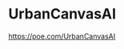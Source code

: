 # UrbanCanvasAI 
https://poe.com/UrbanCanvasAI 
<!DOCTYPE html>
<html lang="en">
<head>
    <meta charset="UTF-8">
    <meta name="viewport" content="width=device-width, initial-scale=1.0">
    <title>Urban Canvas AI</title>
    <script src="https://cdn.tailwindcss.com"></script>
    <script src="https://cdnjs.cloudflare.com/ajax/libs/marked/4.3.0/marked.min.js"></script>
    <link href="https://cdnjs.cloudflare.com/ajax/libs/font-awesome/6.4.0/css/all.min.css" rel="stylesheet">
    <style>
        @import url('https://fonts.googleapis.com/css2?family=Playfair+Display:wght@400;600;700&family=Inter:wght@300;400;500;600&display=swap');
        
        .map-container {
            background: linear-gradient(135deg, #667eea 0%, #764ba2 100%);
            position: relative;
            overflow: hidden;
        }
        
        .map-grid {
            background-image: 
                radial-gradient(circle at 20% 20%, rgba(255,255,255,0.1) 1px, transparent 1px),
                radial-gradient(circle at 80% 80%, rgba(255,255,255,0.1) 1px, transparent 1px);
            background-size: 50px 50px;
            animation: float 20s ease-in-out infinite;
        }
        
        @keyframes float {
            0%, 100% { transform: translateY(0px) rotate(0deg); }
            50% { transform: translateY(-10px) rotate(1deg); }
        }
        
        .memory-pin {
            position: absolute;
            animation: pulse 2s infinite;
            cursor: pointer;
            transition: all 0.3s ease;
        }
        
        .memory-pin:hover {
            transform: scale(1.2);
            z-index: 10;
        }
        
        @keyframes pulse {
            0% { box-shadow: 0 0 0 0 rgba(139, 69, 19, 0.7); }
            70% { box-shadow: 0 0 0 10px rgba(139, 69, 19, 0); }
            100% { box-shadow: 0 0 0 0 rgba(139, 69, 19, 0); }
        }
        
        .heatmap-overlay {
            background: radial-gradient(circle at var(--x, 50%) var(--y, 50%), 
                rgba(255, 100, 100, 0.3) 0%, 
                rgba(255, 150, 50, 0.2) 40%, 
                transparent 70%);
            pointer-events: none;
        }
        
        .story-card {
            backdrop-filter: blur(10px);
            background: rgba(255, 255, 255, 0.95);
            border: 1px solid rgba(255, 255, 255, 0.2);
        }
        
        .dark .story-card {
            background: rgba(30, 30, 30, 0.95);
            border: 1px solid rgba(255, 255, 255, 0.1);
        }
        
        .timeline-track {
            background: linear-gradient(90deg, 
                #8B4513 0%, 
                #CD853F 25%, 
                #DAA520 50%, 
                #FF6B35 75%, 
                #5D5CDE 100%);
        }
        
        .ai-generating {
            animation: shimmer 1.5s infinite;
        }
        
        @keyframes shimmer {
            0% { opacity: 0.5; }
            50% { opacity: 1; }
            100% { opacity: 0.5; }
        }
        
        .floating-ui {
            backdrop-filter: blur(20px);
            background: rgba(255, 255, 255, 0.9);
            border: 1px solid rgba(255, 255, 255, 0.3);
        }
        
        .dark .floating-ui {
            background: rgba(30, 30, 30, 0.9);
            border: 1px solid rgba(255, 255, 255, 0.1);
        }
        
        .memory-photo {
            filter: sepia(20%) saturate(80%) brightness(1.1);
            transition: filter 0.3s ease;
        }
        
        .memory-photo:hover {
            filter: none;
        }
    </style>
    <script>
        tailwind.config = {
            theme: {
                extend: {
                    fontFamily: {
                        'serif': ['Playfair Display', 'serif'],
                        'sans': ['Inter', 'sans-serif']
                    },
                    colors: {
                        primary: '#5D5CDE'
                    }
                }
            }
        }
    </script>
</head>
<body class="bg-gray-50 dark:bg-gray-900 font-sans">
    <!-- Main Container -->
    <div class="h-screen flex flex-col overflow-hidden">
        <!-- Header -->
        <header class="floating-ui border-b border-gray-200 dark:border-gray-700 z-20 relative">
            <div class="px-4 py-3 flex items-center justify-between">
                <div class="flex items-center space-x-3">
                    <div class="w-8 h-8 bg-gradient-to-br from-primary to-purple-600 rounded-lg flex items-center justify-center">
                        <i class="fas fa-map-marked-alt text-white text-sm"></i>
                    </div>
                    <h1 class="font-serif font-bold text-xl text-gray-800 dark:text-white">Urban Canvas AI</h1>
                </div>
                <div class="flex items-center space-x-3">
                    <button id="viewModeBtn" class="px-3 py-1 text-sm bg-primary text-white rounded-full hover:bg-primary/80 transition-colors">
                        3D View
                    </button>
                    <button id="addMemoryBtn" class="px-3 py-1 text-sm bg-gray-800 dark:bg-gray-600 text-white rounded-full hover:bg-gray-700 dark:hover:bg-gray-500 transition-colors">
                        <i class="fas fa-plus mr-1"></i> Add Memory
                    </button>
                </div>
            </div>
        </header>

        <!-- Main Content -->
        <div class="flex-1 flex overflow-hidden">
            <!-- Map Area -->
            <div class="flex-1 relative map-container map-grid">
                <!-- Heatmap Overlay -->
                <div id="heatmapOverlay" class="absolute inset-0 heatmap-overlay opacity-60" style="--x: 30%; --y: 40%;"></div>
                <div class="absolute inset-0 heatmap-overlay opacity-40" style="--x: 70%; --y: 60%;"></div>
                <div class="absolute inset-0 heatmap-overlay opacity-30" style="--x: 50%; --y: 20%;"></div>

                <!-- Memory Pins -->
                <div class="memory-pin w-4 h-4 bg-amber-600 rounded-full border-2 border-white shadow-lg" style="top: 30%; left: 25%;" data-memory="saigon-pho"></div>
                <div class="memory-pin w-4 h-4 bg-red-500 rounded-full border-2 border-white shadow-lg" style="top: 60%; left: 70%;" data-memory="paris-cafe"></div>
                <div class="memory-pin w-4 h-4 bg-green-600 rounded-full border-2 border-white shadow-lg" style="top: 20%; left: 60%;" data-memory="tokyo-sakura"></div>
                <div class="memory-pin w-4 h-4 bg-blue-500 rounded-full border-2 border-white shadow-lg" style="top: 75%; left: 40%;" data-memory="nyc-rooftop"></div>
                <div class="memory-pin w-4 h-4 bg-purple-500 rounded-full border-2 border-white shadow-lg" style="top: 45%; left: 85%;" data-memory="london-rain"></div>

                <!-- 3D Buildings Simulation -->
                <div class="absolute top-1/4 left-1/3 w-8 h-12 bg-gray-300 dark:bg-gray-600 transform rotate-12 opacity-40 rounded-sm shadow-lg"></div>
                <div class="absolute top-1/3 left-1/2 w-6 h-16 bg-gray-400 dark:bg-gray-500 transform -rotate-6 opacity-30 rounded-sm shadow-lg"></div>
                <div class="absolute bottom-1/3 right-1/4 w-10 h-14 bg-gray-300 dark:bg-gray-600 transform rotate-3 opacity-35 rounded-sm shadow-lg"></div>

                <!-- Floating Controls -->
                <div class="absolute top-4 right-4 space-y-2">
                    <button class="floating-ui p-2 rounded-lg shadow-lg hover:bg-white/90 dark:hover:bg-gray-800/90 transition-colors">
                        <i class="fas fa-search-plus text-gray-600 dark:text-gray-400"></i>
                    </button>
                    <button class="floating-ui p-2 rounded-lg shadow-lg hover:bg-white/90 dark:hover:bg-gray-800/90 transition-colors">
                        <i class="fas fa-cube text-gray-600 dark:text-gray-400"></i>
                    </button>
                    <button id="heatmapBtn" class="floating-ui p-2 rounded-lg shadow-lg hover:bg-white/90 dark:hover:bg-gray-800/90 transition-colors">
                        <i class="fas fa-fire text-gray-600 dark:text-gray-400"></i>
                    </button>
                </div>

                <!-- Timeline Control -->
                <div class="absolute bottom-4 left-4 right-4">
                    <div class="floating-ui p-4 rounded-lg shadow-lg">
                        <div class="flex items-center space-x-4">
                            <span class="text-sm font-medium text-gray-600 dark:text-gray-400">2005</span>
                            <div class="flex-1 relative">
                                <div class="timeline-track h-2 rounded-full"></div>
                                <input type="range" id="timelineSlider" min="2005" max="2025" value="2015" 
                                       class="absolute inset-0 w-full h-2 bg-transparent appearance-none cursor-pointer">
                            </div>
                            <span class="text-sm font-medium text-gray-600 dark:text-gray-400">2025</span>
                            <span id="currentYear" class="text-sm font-bold text-primary px-2 py-1 bg-primary/10 rounded">2015</span>
                        </div>
                    </div>
                </div>
            </div>

            <!-- Sidebar -->
            <div id="sidebar" class="w-80 floating-ui border-l border-gray-200 dark:border-gray-700 flex flex-col transform translate-x-full transition-transform duration-300">
                <div class="p-4 border-b border-gray-200 dark:border-gray-700">
                    <div class="flex items-center justify-between">
                        <h2 id="sidebarTitle" class="font-serif font-semibold text-lg text-gray-800 dark:text-white">Memories</h2>
                        <button id="closeSidebar" class="p-1 hover:bg-gray-100 dark:hover:bg-gray-700 rounded">
                            <i class="fas fa-times text-gray-500"></i>
                        </button>
                    </div>
                </div>
                <div id="sidebarContent" class="flex-1 overflow-y-auto p-4">
                    <!-- Dynamic content -->
                </div>
            </div>
        </div>
    </div>

    <!-- Add Memory Modal -->
    <div id="addMemoryModal" class="fixed inset-0 bg-black bg-opacity-50 flex items-center justify-center z-50 hidden">
        <div class="bg-white dark:bg-gray-800 rounded-lg shadow-xl max-w-md w-full mx-4 max-h-[90vh] overflow-y-auto">
            <div class="p-6">
                <div class="flex items-center justify-between mb-4">
                    <h3 class="font-serif font-semibold text-xl text-gray-800 dark:text-white">Create Memory</h3>
                    <button id="closeModal" class="p-1 hover:bg-gray-100 dark:hover:bg-gray-700 rounded">
                        <i class="fas fa-times text-gray-500"></i>
                    </button>
                </div>
                
                <form id="memoryForm" class="space-y-4">
                    <div>
                        <label class="block text-sm font-medium text-gray-700 dark:text-gray-300 mb-2">Location</label>
                        <input type="text" id="memoryLocation" placeholder="e.g., Central Park, New York" 
                               class="w-full px-3 py-2 text-base border border-gray-300 dark:border-gray-600 rounded-lg focus:ring-2 focus:ring-primary focus:border-transparent bg-white dark:bg-gray-700 text-gray-900 dark:text-white">
                    </div>
                    
                    <div>
                        <label class="block text-sm font-medium text-gray-700 dark:text-gray-300 mb-2">Year</label>
                        <input type="number" id="memoryYear" min="2005" max="2025" value="2015" 
                               class="w-full px-3 py-2 text-base border border-gray-300 dark:border-gray-600 rounded-lg focus:ring-2 focus:ring-primary focus:border-transparent bg-white dark:bg-gray-700 text-gray-900 dark:text-white">
                    </div>
                    
                    <div>
                        <label class="block text-sm font-medium text-gray-700 dark:text-gray-300 mb-2">Keywords</label>
                        <input type="text" id="memoryKeywords" placeholder="e.g., rainy evening, first date, street food" 
                               class="w-full px-3 py-2 text-base border border-gray-300 dark:border-gray-600 rounded-lg focus:ring-2 focus:ring-primary focus:border-transparent bg-white dark:bg-gray-700 text-gray-900 dark:text-white">
                    </div>
                    
                    <div>
                        <label class="block text-sm font-medium text-gray-700 dark:text-gray-300 mb-2">Photo Description</label>
                        <textarea id="memoryDescription" rows="3" placeholder="Describe what's in the photo or the scene you remember..." 
                                  class="w-full px-3 py-2 text-base border border-gray-300 dark:border-gray-600 rounded-lg focus:ring-2 focus:ring-primary focus:border-transparent bg-white dark:bg-gray-700 text-gray-900 dark:text-white resize-none"></textarea>
                    </div>
                    
                    <div class="flex space-x-3 pt-4">
                        <button type="button" id="cancelMemory" class="flex-1 px-4 py-2 text-gray-600 dark:text-gray-400 hover:bg-gray-100 dark:hover:bg-gray-700 rounded-lg transition-colors">
                            Cancel
                        </button>
                        <button type="submit" id="createMemory" class="flex-1 px-4 py-2 bg-primary text-white hover:bg-primary/80 rounded-lg transition-colors">
                            <i class="fas fa-magic mr-2"></i>Create with AI
                        </button>
                    </div>
                </form>
            </div>
        </div>
    </div>

    <script>
        // Dark mode detection
        if (window.matchMedia && window.matchMedia('(prefers-color-scheme: dark)').matches) {
            document.documentElement.classList.add('dark');
        }
        window.matchMedia('(prefers-color-scheme: dark)').addEventListener('change', event => {
            if (event.matches) {
                document.documentElement.classList.add('dark');
            } else {
                document.documentElement.classList.remove('dark');
            }
        });

        // Memory data
        const memories = {
            'saigon-pho': {
                title: 'The Perfect Bowl',
                location: 'Nguyễn Trãi Street, Saigon',
                year: 2010,
                story: 'On a rain-slicked evening in 2010, the neon lights of Nguyễn Trãi street blurred into watercolor. Here, at a small, steamy stall, was a bowl of phở so perfect it became a memory, a warm anchor in the heart of a bustling Saigon.',
                theme: 'Street Food Discoveries',
                photo: 'https://images.unsplash.com/photo-1555992336-03a23c7b20ee?w=400&h=300&fit=crop'
            },
            'paris-cafe': {
                title: 'Café de l\'Amour',
                location: 'Montmartre, Paris',
                year: 2018,
                story: 'The morning light filtered through the café windows, casting golden shadows on cobblestones worn smooth by centuries of lovers and dreamers. Here, over café au lait and croissants, two hearts found their rhythm.',
                theme: 'First Dates',
                photo: 'https://images.unsplash.com/photo-1559496417-e7f25cb247cd?w=400&h=300&fit=crop'
            },
            'tokyo-sakura': {
                title: 'Cherry Blossom Promise',
                location: 'Shinjuku Park, Tokyo',
                year: 2012,
                story: 'Under the pink canopy of sakura petals, time seemed suspended. The gentle breeze carried whispers of spring and promises of new beginnings, as thousands of delicate flowers danced in the morning light.',
                theme: 'Nature\'s Moments',
                photo: 'https://images.unsplash.com/photo-1522383225653-ed111181a951?w=400&h=300&fit=crop'
            },
            'nyc-rooftop': {
                title: 'City of Dreams',
                location: 'Brooklyn Heights, NYC',
                year: 2016,
                story: 'From the rooftop, Manhattan stretched endlessly into the twilight. The city hummed with a million stories, each light a window into someone\'s dream, someone\'s struggle, someone\'s triumph.',
                theme: 'Urban Horizons',
                photo: 'https://images.unsplash.com/photo-1496588152823-86ff7695e68f?w=400&h=300&fit=crop'
            },
            'london-rain': {
                title: 'Rainy Day Refuge',
                location: 'Covent Garden, London',
                year: 2014,
                story: 'The London rain fell in sheets, turning the garden into a symphony of droplets on glass. Inside the covered market, warmth and laughter echoed off Victorian ironwork, a perfect refuge from the storm.',
                theme: 'Weather Stories',
                photo: 'https://images.unsplash.com/photo-1520986606214-8b456906c813?w=400&h=300&fit=crop'
            }
        };

        // DOM elements
        const sidebar = document.getElementById('sidebar');
        const sidebarTitle = document.getElementById('sidebarTitle');
        const sidebarContent = document.getElementById('sidebarContent');
        const closeSidebar = document.getElementById('closeSidebar');
        const timelineSlider = document.getElementById('timelineSlider');
        const currentYear = document.getElementById('currentYear');
        const heatmapBtn = document.getElementById('heatmapBtn');
        const addMemoryBtn = document.getElementById('addMemoryBtn');
        const addMemoryModal = document.getElementById('addMemoryModal');
        const closeModal = document.getElementById('closeModal');
        const cancelMemory = document.getElementById('cancelMemory');
        const memoryForm = document.getElementById('memoryForm');

        // Memory pins
        const memoryPins = document.querySelectorAll('.memory-pin');

        // Timeline functionality
        timelineSlider.addEventListener('input', (e) => {
            const year = e.target.value;
            currentYear.textContent = year;
            filterMemoriesByYear(year);
        });

        function filterMemoriesByYear(year) {
            memoryPins.forEach(pin => {
                const memoryId = pin.dataset.memory;
                const memory = memories[memoryId];
                if (memory && memory.year <= year) {
                    pin.style.opacity = '1';
                    pin.style.pointerEvents = 'auto';
                } else {
                    pin.style.opacity = '0.3';
                    pin.style.pointerEvents = 'none';
                }
            });
        }

        // Heatmap toggle
        let heatmapVisible = true;
        heatmapBtn.addEventListener('click', () => {
            const overlays = document.querySelectorAll('.heatmap-overlay');
            heatmapVisible = !heatmapVisible;
            overlays.forEach(overlay => {
                overlay.style.opacity = heatmapVisible ? overlay.style.opacity : '0';
            });
            heatmapBtn.style.background = heatmapVisible ? 'rgba(255, 255, 255, 0.9)' : 'rgba(239, 68, 68, 0.1)';
        });

        // Memory pin clicks
        memoryPins.forEach(pin => {
            pin.addEventListener('click', () => {
                const memoryId = pin.dataset.memory;
                showMemoryDetails(memoryId);
            });
        });

        function showMemoryDetails(memoryId) {
            const memory = memories[memoryId];
            if (!memory) return;

            sidebarTitle.textContent = memory.title;
            sidebarContent.innerHTML = `
                <div class="space-y-4">
                    <div class="relative overflow-hidden rounded-lg">
                        <img src="${memory.photo}" alt="${memory.title}" 
                             class="w-full h-48 object-cover memory-photo">
                        <div class="absolute top-2 right-2 bg-black bg-opacity-50 text-white text-xs px-2 py-1 rounded">
                            ${memory.year}
                        </div>
                    </div>
                    
                    <div>
                        <div class="flex items-center space-x-2 mb-2">
                            <i class="fas fa-map-marker-alt text-gray-400"></i>
                            <span class="text-sm text-gray-600 dark:text-gray-400">${memory.location}</span>
                        </div>
                        <div class="flex items-center space-x-2 mb-3">
                            <i class="fas fa-tag text-gray-400"></i>
                            <span class="text-xs bg-primary bg-opacity-10 text-primary px-2 py-1 rounded-full">${memory.theme}</span>
                        </div>
                    </div>
                    
                    <div class="prose prose-sm dark:prose-invert">
                        <p class="text-gray-700 dark:text-gray-300 leading-relaxed font-serif italic">"${memory.story}"</p>
                    </div>
                    
                    <div class="flex space-x-2 pt-4">
                        <button class="flex-1 px-3 py-2 bg-primary text-white text-sm rounded-lg hover:bg-primary/80 transition-colors">
                            <i class="fas fa-history mr-1"></i> Then & Now
                        </button>
                        <button class="px-3 py-2 border border-gray-300 dark:border-gray-600 text-gray-700 dark:text-gray-300 text-sm rounded-lg hover:bg-gray-50 dark:hover:bg-gray-700 transition-colors">
                            <i class="fas fa-share-alt"></i>
                        </button>
                    </div>
                </div>
            `;

            sidebar.classList.remove('translate-x-full');
        }

        // Close sidebar
        closeSidebar.addEventListener('click', () => {
            sidebar.classList.add('translate-x-full');
        });

        // Add memory modal
        addMemoryBtn.addEventListener('click', () => {
            addMemoryModal.classList.remove('hidden');
        });

        closeModal.addEventListener('click', () => {
            addMemoryModal.classList.add('hidden');
        });

        cancelMemory.addEventListener('click', () => {
            addMemoryModal.classList.add('hidden');
        });

        // Handle memory creation with AI
        let isGenerating = false;

        memoryForm.addEventListener('submit', async (e) => {
            e.preventDefault();
            
            if (isGenerating) return;

            const location = document.getElementById('memoryLocation').value.trim();
            const year = document.getElementById('memoryYear').value;
            const keywords = document.getElementById('memoryKeywords').value.trim();
            const description = document.getElementById('memoryDescription').value.trim();

            if (!location || !keywords || !description) {
                showAlert('Please fill in all fields to create your memory.');
                return;
            }

            isGenerating = true;
            const createBtn = document.getElementById('createMemory');
            const originalText = createBtn.innerHTML;
            createBtn.innerHTML = '<i class="fas fa-spinner fa-spin mr-2"></i>AI Weaving...';
            createBtn.disabled = true;

            try {
                // Register handler for AI response
                window.Poe.registerHandler('memory-story-handler', (result) => {
                    if (result.status === 'complete') {
                        const story = result.responses[0].content;
                        displayGeneratedMemory(location, year, keywords, description, story);
                        addMemoryModal.classList.add('hidden');
                        memoryForm.reset();
                    } else if (result.status === 'error') {
                        showAlert('Failed to generate story. Please try again.');
                    }
                    
                    // Reset button state
                    createBtn.innerHTML = originalText;
                    createBtn.disabled = false;
                    isGenerating = false;
                });

                // Send request to Claude for story generation
                await window.Poe.sendUserMessage(
                    `@Claude-Sonnet-4 Create a beautiful, poetic memory narrative for a location-based story. Use these details:

Location: ${location}
Year: ${year}
Keywords: ${keywords}
Scene/Photo Description: ${description}

Write a single, evocative paragraph (2-3 sentences) that captures the emotional essence of this memory. Use rich, sensory language and make it feel nostalgic and meaningful. The style should be similar to these examples:

"On a rain-slicked evening in 2010, the neon lights of Nguyễn Trãi street blurred into watercolor. Here, at a small, steamy stall, was a bowl of phở so perfect it became a memory, a warm anchor in the heart of a bustling Saigon."

"The morning light filtered through the café windows, casting golden shadows on cobblestones worn smooth by centuries of lovers and dreamers. Here, over café au lait and croissants, two hearts found their rhythm."

Respond ONLY with the story paragraph, no explanations or additional text.`,
                    {
                        handler: 'memory-story-handler',
                        stream: false,
                        openChat: false
                    }
                );

            } catch (error) {
                showAlert('Failed to generate story. Please try again.');
                createBtn.innerHTML = originalText;
                createBtn.disabled = false;
                isGenerating = false;
            }
        });

        function displayGeneratedMemory(location, year, keywords, description, story) {
            // Create a temporary display of the generated memory
            sidebarTitle.textContent = 'Your New Memory';
            sidebarContent.innerHTML = `
                <div class="space-y-4">
                    <div class="bg-gradient-to-br from-primary/10 to-purple-100 dark:from-primary/20 dark:to-purple-900/20 p-4 rounded-lg border-2 border-dashed border-primary/30">
                        <div class="text-center mb-3">
                            <i class="fas fa-magic text-primary text-2xl mb-2"></i>
                            <p class="text-sm text-gray-600 dark:text-gray-400">AI Generated Memory</p>
                        </div>
                        
                        <div class="space-y-3">
                            <div>
                                <div class="flex items-center space-x-2 mb-1">
                                    <i class="fas fa-map-marker-alt text-gray-400"></i>
                                    <span class="text-sm text-gray-600 dark:text-gray-400">${location}</span>
                                </div>
                                <div class="flex items-center space-x-2">
                                    <i class="fas fa-calendar text-gray-400"></i>
                                    <span class="text-sm text-gray-600 dark:text-gray-400">${year}</span>
                                </div>
                            </div>
                            
                            <div class="prose prose-sm dark:prose-invert">
                                <p class="text-gray-700 dark:text-gray-300 leading-relaxed font-serif italic">"${story}"</p>
                            </div>
                            
                            <div class="text-xs text-gray-500 dark:text-gray-400">
                                <strong>Keywords:</strong> ${keywords}
                            </div>
                        </div>
                        
                        <div class="mt-4 p-3 bg-green-50 dark:bg-green-900/20 rounded-lg border border-green-200 dark:border-green-800">
                            <div class="flex items-center text-green-700 dark:text-green-400">
                                <i class="fas fa-check-circle mr-2"></i>
                                <span class="text-sm">Memory created successfully! It would be saved to the map.</span>
                            </div>
                        </div>
                    </div>
                </div>
            `;

            sidebar.classList.remove('translate-x-full');
        }

        function showAlert(message) {
            const modal = document.createElement('div');
            modal.className = 'fixed inset-0 bg-black bg-opacity-50 flex items-center justify-center z-50';
            modal.innerHTML = `
                <div class="bg-white dark:bg-gray-800 p-6 rounded-lg shadow-lg max-w-sm w-full mx-4">
                    <div class="flex items-center mb-4">
                        <i class="fas fa-exclamation-triangle text-amber-500 mr-3"></i>
                        <p class="text-gray-700 dark:text-gray-300">${message}</p>
                    </div>
                    <div class="flex justify-end">
                        <button class="px-4 py-2 bg-primary text-white hover:bg-primary/80 rounded transition-colors" onclick="this.closest('.fixed').remove()">OK</button>
                    </div>
                </div>
            `;
            document.body.appendChild(modal);
        }

        // Initialize filter
        filterMemoriesByYear(2015);

        // Show welcome message
        setTimeout(() => {
            sidebarTitle.textContent = 'Welcome to Urban Canvas AI';
            sidebarContent.innerHTML = `
                <div class="space-y-4 text-center">
                    <div class="w-16 h-16 bg-gradient-to-br from-primary to-purple-600 rounded-full flex items-center justify-center mx-auto">
                        <i class="fas fa-globe-americas text-white text-xl"></i>
                    </div>
                    <div>
                        <h3 class="font-serif font-semibold text-lg text-gray-800 dark:text-white mb-2">Explore 20 Years of Memories</h3>
                        <p class="text-gray-600 dark:text-gray-400 text-sm leading-relaxed">
                            Fly through photorealistic 3D cities and discover stories from around the world. Use the timeline to travel through time, click memory pins to explore stories, and create your own with AI assistance.
                        </p>
                    </div>
                    <div class="space-y-2 text-left">
                        <div class="flex items-center space-x-3">
                            <div class="w-3 h-3 bg-amber-600 rounded-full"></div>
                            <span class="text-xs text-gray-600 dark:text-gray-400">Street Food Discoveries</span>
                        </div>
                        <div class="flex items-center space-x-3">
                            <div class="w-3 h-3 bg-red-500 rounded-full"></div>
                            <span class="text-xs text-gray-600 dark:text-gray-400">First Dates</span>
                        </div>
                        <div class="flex items-center space-x-3">
                            <div class="w-3 h-3 bg-green-600 rounded-full"></div>
                            <span class="text-xs text-gray-600 dark:text-gray-400">Nature's Moments</span>
                        </div>
                        <div class="flex items-center space-x-3">
                            <div class="w-3 h-3 bg-blue-500 rounded-full"></div>
                            <span class="text-xs text-gray-600 dark:text-gray-400">Urban Horizons</span>
                        </div>
                    </div>
                    <button class="w-full px-4 py-2 bg-primary text-white rounded-lg hover:bg-primary/80 transition-colors" onclick="this.closest('#sidebar').classList.add('translate-x-full')">
                        Start Exploring
                    </button>
                </div>
            `;
            sidebar.classList.remove('translate-x-full');
        }, 1000);
    </script>
</body>
</html>


<!DOCTYPE html>
<html lang="en">
<head>
    <meta charset="UTF-8">
    <meta name="viewport" content="width=device-width, initial-scale=1.0">
    <title>Urban Canvas AI</title>
    <script src="https://cdn.tailwindcss.com"></script>
    <link href="https://fonts.googleapis.com/css2?family=Inter:wght@400;600;700&display=swap" rel="stylesheet">
    <style>
        body {
            font-family: 'Inter', sans-serif;
            margin: 0;
            padding: 0;
            overflow: hidden; /* Prevent scrollbars */
            display: flex;
            flex-direction: column;
            height: 100vh;
            background-color: #f0f2f5;
        }
        #map {
            flex-grow: 1;
            width: 100%;
            height: 100%;
            border-radius: 0.75rem; /* rounded-xl */
            overflow: hidden;
            box-shadow: 0 10px 15px -3px rgba(0, 0, 0, 0.1), 0 4px 6px -2px rgba(0, 0, 0, 0.05); /* shadow-xl */
        }
        .map-container {
            position: relative;
            flex-grow: 1;
            display: flex;
            justify-content: center;
            align-items: center;
            padding: 1rem;
        }
        .control-panel {
            position: absolute;
            top: 1rem;
            left: 1rem;
            z-index: 10;
            background-color: rgba(255, 255, 255, 0.9);
            padding: 1rem;
            border-radius: 0.75rem;
            box-shadow: 0 4px 6px -1px rgba(0, 0, 0, 0.1), 0 2px 4px -1px rgba(0, 0, 0, 0.06);
            max-width: 300px;
        }
        .memory-modal {
            position: fixed;
            top: 0;
            left: 0;
            width: 100%;
            height: 100%;
            background-color: rgba(0, 0, 0, 0.6);
            display: flex;
            justify-content: center;
            align-items: center;
            z-index: 100;
            opacity: 0;
            visibility: hidden;
            transition: opacity 0.3s ease, visibility 0.3s ease;
        }
        .memory-modal.show {
            opacity: 1;
            visibility: visible;
        }
        .memory-content {
            background-color: #fff;
            padding: 2rem;
            border-radius: 0.75rem;
            box-shadow: 0 20px 25px -5px rgba(0, 0, 0, 0.1), 0 10px 10px -5px rgba(0, 0, 0, 0.04);
            max-width: 500px;
            width: 90%;
            max-height: 90vh;
            overflow-y: auto;
            position: relative;
        }
        .loading-overlay {
            position: fixed;
            top: 0;
            left: 0;
            width: 100%;
            height: 100%;
            background-color: rgba(0, 0, 0, 0.7);
            display: flex;
            justify-content: center;
            align-items: center;
            color: white;
            font-size: 1.5rem;
            z-index: 200;
            opacity: 0;
            visibility: hidden;
            transition: opacity 0.3s ease, visibility 0.3s ease;
        }
        .loading-overlay.show {
            opacity: 1;
            visibility: visible;
        }
        .spinner {
            border: 4px solid rgba(255, 255, 255, 0.3);
            border-top: 4px solid #fff;
            border-radius: 50%;
            width: 40px;
            height: 40px;
            animation: spin 1s linear infinite;
            margin-right: 1rem;
        }
        @keyframes spin {
            0% { transform: rotate(0deg); }
            100% { transform: rotate(360deg); }
        }

        /* Custom Map Styling Simulation (desaturated, vintage feel) */
        /* This is a visual effect applied to the overall map container,
           as direct styling of Google Maps base layers is done via Map IDs. */
        #map-container-wrapper {
            filter: grayscale(30%) saturate(80%) sepia(10%);
            transition: filter 0.5s ease;
        }
        #map-container-wrapper.active-memory {
            filter: grayscale(0%) saturate(100%) sepia(0%); /* Reset filter when memory is active */
        }

        /* Custom Marker Styling */
        .custom-marker {
            width: 24px;
            height: 24px;
            background-color: #ef4444; /* red-500 */
            border-radius: 50%;
            border: 3px solid #fca5a5; /* red-300 */
            box-shadow: 0 2px 4px rgba(0, 0, 0, 0.2);
            display: flex;
            justify-content: center;
            align-items: center;
            color: white;
            font-weight: bold;
            font-size: 0.8rem;
            cursor: pointer;
            transition: transform 0.2s ease, background-color 0.2s ease;
        }
        .custom-marker:hover {
            transform: scale(1.2);
            background-color: #dc2626; /* red-600 */
        }
    </style>
</head>
<body class="bg-gray-100 text-gray-800">
    <div class="loading-overlay" id="loadingOverlay">
        <div class="spinner"></div>
        <span>Loading...</span>
    </div>

    <header class="bg-gradient-to-r from-blue-600 to-purple-700 text-white p-4 shadow-lg">
        <div class="container mx-auto flex justify-between items-center">
            <h1 class="text-3xl font-bold rounded-md px-3 py-1 bg-white bg-opacity-20">Urban Canvas AI</h1>
            <nav>
                <ul class="flex space-x-6">
                    <li><a href="#" class="hover:text-blue-200 transition duration-300">Home</a></li>
                    <li><a href="#" class="hover:text-blue-200 transition duration-300">About</a></li>
                    <li><a href="#" class="hover:text-blue-200 transition duration-300">Contribute</a></li>
                    <li><a href="#" class="hover:text-blue-200 transition duration-300">Contact</a></li>
                </ul>
            </nav>
        </div>
    </header>

    <main class="flex-grow flex flex-col md:flex-row p-4 gap-4">
        <div id="map-container-wrapper" class="map-container flex-grow rounded-xl shadow-xl">
            <div id="map"></div>
            <div class="control-panel">
                <h2 class="text-xl font-semibold mb-3 text-gray-700">Explore Memories</h2>
                <p class="text-sm text-gray-600 mb-4">Click on the map to add a new memory, or click on an existing pin to view its story!</p>
                <div class="flex items-center space-x-2 mb-4">
                    <label for="yearFilter" class="text-sm font-medium">Filter by Year:</label>
                    <input type="range" id="yearFilter" min="2005" max="2025" value="2025" class="w-full h-2 bg-gray-200 rounded-lg appearance-none cursor-pointer">
                    <span id="currentYear" class="text-sm font-semibold">2025</span>
                </div>
                <button id="addMemoryBtn" class="w-full bg-blue-500 hover:bg-blue-600 text-white font-bold py-2 px-4 rounded-lg transition duration-300 shadow-md mb-2">
                    Add New Memory
                </button>
                <!-- Conceptual Google Home Integration Button -->
                <button id="simulateGoogleHomeBtn" class="w-full bg-indigo-500 hover:bg-indigo-600 text-white font-bold py-2 px-4 rounded-lg transition duration-300 shadow-md">
                    Simulate Google Home Command
                </button>
                <p class="text-xs text-gray-500 mt-2">Your User ID: <span id="userIdDisplay" class="font-mono text-blue-700 break-all">Loading...</span></p>
            </div>
        </div>
    </main>

    <!-- Add Memory Modal -->
    <div id="addMemoryModal" class="memory-modal">
        <div class="memory-content">
            <h3 class="text-2xl font-bold mb-4 text-gray-800">Add a New Memory</h3>
            <form id="addMemoryForm" class="space-y-4">
                <div>
                    <label for="memoryLat" class="block text-sm font-medium text-gray-700">Latitude</label>
                    <input type="text" id="memoryLat" class="mt-1 block w-full rounded-md border-gray-300 shadow-sm focus:border-blue-500 focus:ring-blue-500 p-2 bg-gray-50" readonly>
                </div>
                <div>
                    <label for="memoryLng" class="block text-sm font-medium text-gray-700">Longitude</label>
                    <input type="text" id="memoryLng" class="mt-1 block w-full rounded-md border-gray-300 shadow-sm focus:border-blue-500 focus:ring-blue-500 p-2 bg-gray-50" readonly>
                </div>
                <div>
                    <label for="photoUrl" class="block text-sm font-medium text-gray-700">Photo URL (Placeholder)</label>
                    <input type="url" id="photoUrl" class="mt-1 block w-full rounded-md border-gray-300 shadow-sm focus:border-blue-500 focus:ring-blue-500 p-2" placeholder="e.g., https://placehold.co/400x300">
                </div>
                <div>
                    <label for="keywords" class="block text-sm font-medium text-gray-700">Keywords (e.g., "Rainy evening, Best phở, Nguyễn Trãi street")</label>
                    <textarea id="keywords" rows="3" class="mt-1 block w-full rounded-md border-gray-300 shadow-sm focus:border-blue-500 focus:ring-blue-500 p-2" placeholder="Describe the moment..."></textarea>
                </div>
                <div>
                    <label for="memoryDate" class="block text-sm font-medium text-gray-700">Year of Memory</label>
                    <input type="number" id="memoryDate" min="2005" max="2025" value="2015" class="mt-1 block w-full rounded-md border-gray-300 shadow-sm focus:border-blue-500 focus:ring-blue-500 p-2">
                </div>
                <div class="flex justify-end space-x-3 mt-6">
                    <button type="button" id="cancelAddMemoryBtn" class="px-4 py-2 bg-gray-300 text-gray-800 rounded-lg hover:bg-gray-400 transition duration-300">Cancel</button>
                    <button type="submit" class="px-4 py-2 bg-green-500 text-white rounded-lg hover:bg-green-600 transition duration-300 shadow-md">Generate Narrative & Save</button>
                </div>
            </form>
        </div>
    </div>

    <!-- View Memory Modal -->
    <div id="viewMemoryModal" class="memory-modal">
        <div class="memory-content">
            <button id="closeViewMemoryBtn" class="absolute top-3 right-3 text-gray-500 hover:text-gray-800 text-2xl font-bold">&times;</button>
            <h3 id="viewMemoryTitle" class="text-2xl font-bold mb-4 text-gray-800">Memory Details</h3>
            <img id="viewMemoryPhoto" src="" alt="Memory Photo" class="w-full h-48 object-cover rounded-md mb-4 shadow-md">
            <p class="text-sm font-medium text-gray-700 mb-1">Keywords:</p>
            <p id="viewMemoryKeywords" class="text-gray-600 mb-4 italic"></p>
            <p class="text-sm font-medium text-gray-700 mb-1">Narrative:</p>
            <p id="viewMemoryNarrative" class="text-gray-800 leading-relaxed mb-4"></p>
            <p id="viewMemoryDate" class="text-sm text-gray-500 text-right"></p>
            <p id="viewMemoryUser" class="text-xs text-gray-400 text-right">Shared by: <span class="font-mono"></span></p>

            <div class="mt-6 flex justify-end space-x-3">
                <button id="thenNowBtn" class="px-4 py-2 bg-purple-500 text-white rounded-lg hover:bg-purple-600 transition duration-300 shadow-md">
                    Then & Now (Conceptual)
                </button>
                <button id="deleteMemoryBtn" class="px-4 py-2 bg-red-500 text-white rounded-lg hover:bg-red-600 transition duration-300 shadow-md">
                    Delete Memory
                </button>
            </div>
        </div>
    </div>

    <!-- Confirmation Modal -->
    <div id="confirmationModal" class="memory-modal">
        <div class="memory-content">
            <h3 class="text-xl font-bold mb-4 text-gray-800">Confirm Deletion</h3>
            <p class="mb-6">Are you sure you want to delete this memory? This action cannot be undone.</p>
            <div class="flex justify-end space-x-3">
                <button id="cancelDeleteBtn" class="px-4 py-2 bg-gray-300 text-gray-800 rounded-lg hover:bg-gray-400 transition duration-300">Cancel</button>
                <button id="confirmDeleteBtn" class="px-4 py-2 bg-red-500 text-white rounded-lg hover:bg-red-600 transition duration-300 shadow-md">Delete</button>
            </div>
        </div>
    </div>

    <!-- Firebase SDKs -->
    <script type="module">
        import { initializeApp } from "https://www.gstatic.com/firebasejs/11.6.1/firebase-app.js";
        import { getAuth, signInAnonymously, signInWithCustomToken, onAuthStateChanged } from "https://www.gstatic.com/firebasejs/11.6.1/firebase-auth.js";
        import { getFirestore, doc, addDoc, setDoc, updateDoc, deleteDoc, onSnapshot, collection, query, where } from "https://www.gstatic.com/firebasejs/11.6.1/firebase-firestore.js";

        // Global variables provided by the Canvas environment
        const appId = typeof __app_id !== 'undefined' ? __app_id : 'default-urban-canvas-app';
        const firebaseConfig = typeof __firebase_config !== 'undefined' ? JSON.parse(__firebase_config) : {};
        const initialAuthToken = typeof __initial_auth_token !== 'undefined' ? __initial_auth_token : null;

        // Initialize Firebase
        let app;
        let db;
        let auth;
        let currentUserId = null;
        let map;
        let markers = {}; // Store markers by memory ID
        let currentMemoryIdToDelete = null; // To store the ID of the memory being deleted

        // DOM Elements
        const loadingOverlay = document.getElementById('loadingOverlay');
        const addMemoryModal = document.getElementById('addMemoryModal');
        const viewMemoryModal = document.getElementById('viewMemoryModal');
        const confirmationModal = document.getElementById('confirmationModal');
        const addMemoryForm = document.getElementById('addMemoryForm');
        const addMemoryBtn = document.getElementById('addMemoryBtn');
        const cancelAddMemoryBtn = document.getElementById('cancelAddMemoryBtn');
        const closeViewMemoryBtn = document.getElementById('closeViewMemoryBtn');
        const thenNowBtn = document.getElementById('thenNowBtn');
        const deleteMemoryBtn = document.getElementById('deleteMemoryBtn');
        const cancelDeleteBtn = document.getElementById('cancelDeleteBtn');
        const confirmDeleteBtn = document.getElementById('confirmDeleteBtn');
        const yearFilter = document.getElementById('yearFilter');
        const currentYearSpan = document.getElementById('currentYear');
        const userIdDisplay = document.getElementById('userIdDisplay');
        const mapContainerWrapper = document.getElementById('map-container-wrapper');
        const simulateGoogleHomeBtn = document.getElementById('simulateGoogleHomeBtn'); // New button for Google Home simulation

        // Show loading overlay
        function showLoading(message = 'Loading...') {
            loadingOverlay.querySelector('span').textContent = message;
            loadingOverlay.classList.add('show');
        }

        // Hide loading overlay
        function hideLoading() {
            loadingOverlay.classList.remove('show');
        }

        // Function to initialize Firebase and authenticate
        async function initializeFirebase() {
            showLoading('Initializing Firebase...');
            try {
                app = initializeApp(firebaseConfig);
                db = getFirestore(app);
                auth = getAuth(app);

                // Authenticate user
                if (initialAuthToken) {
                    await signInWithCustomToken(auth, initialAuthToken);
                } else {
                    await signInAnonymously(auth);
                }

                // Listen for auth state changes
                onAuthStateChanged(auth, (user) => {
                    if (user) {
                        currentUserId = user.uid;
                        userIdDisplay.textContent = currentUserId;
                        console.log("Firebase initialized. User ID:", currentUserId);
                        initMap(); // Initialize map after Firebase and auth are ready
                        setupMemoryListener(); // Start listening for memories
                        setupGoogleHomeCommandListener(); // Setup listener for conceptual Google Home commands
                    } else {
                        console.log("No user signed in.");
                        currentUserId = crypto.randomUUID(); // Use a random ID if not authenticated
                        userIdDisplay.textContent = currentUserId + " (Anonymous)";
                        initMap(); // Initialize map even if anonymous
                        setupMemoryListener(); // Start listening for memories
                        setupGoogleHomeCommandListener(); // Setup listener for conceptual Google Home commands
                    }
                    hideLoading();
                });

            } catch (error) {
                console.error("Error initializing Firebase:", error);
                hideLoading();
                // Display error message to user if possible
                alert("Failed to initialize the application. Please try again later.");
            }
        }

        // Initialize Google Map
        async function initMap() {
            if (!db || !auth) {
                console.warn("Firebase not ready yet. Retrying map initialization...");
                return;
            }

            // The Google Maps API key is automatically provided by the Canvas environment.
            // Do NOT set it explicitly here.
            const googleMapsApiKey = "";

            const script = document.createElement('script');
            // IMPORTANT: Replace 'YOUR_MAP_ID' with your actual Google Maps Map ID.
            // This Map ID must be configured in your Google Cloud Project for Photorealistic 3D Tiles.
            // If you get 'ApiProjectMapError', it's likely due to a missing or incorrect Map ID,
            // or the Maps JavaScript API / Photorealistic 3D Tiles API not being enabled in your project.
            script.src = `https://maps.googleapis.com/maps/api/js?key=${googleMapsApiKey}&map_ids=YOUR_MAP_ID&libraries=places&callback=initMapCallback`;
            script.async = true;
            script.defer = true;
            document.head.appendChild(script);
        }

        // Callback function for Google Maps API script load
        window.initMapCallback = function() {
            const HCMC_LOCATION = { lat: 10.7769, lng: 106.7009 }; // Ho Chi Minh City Opera House area

            map = new google.maps.Map(document.getElementById('map'), {
                center: HCMC_LOCATION,
                zoom: 17, // Zoom level for 3D view
                heading: 45, // Tilt for 3D view
                tilt: 67.5, // High tilt for immersive 3D
                // IMPORTANT: Ensure 'YOUR_MAP_ID' is replaced with a valid Map ID configured for Photorealistic 3D Tiles.
                mapId: 'YOUR_MAP_ID',
                disableDefaultUI: true, // Hide default UI controls
                gestureHandling: "greedy", // Allow easy panning/zooming
            });

            // Add click listener to map to add new memories
            map.addListener('click', (event) => {
                const lat = event.latLng.lat();
                const lng = event.latLng.lng();
                document.getElementById('memoryLat').value = lat.toFixed(6);
                document.getElementById('memoryLng').value = lng.toFixed(6);
                addMemoryModal.classList.add('show');
            });

            console.log("Google Map initialized.");
        };

        // Set up real-time listener for memories from Firestore
        function setupMemoryListener() {
            if (!db) {
                console.error("Firestore not initialized for memory listener.");
                return;
            }

            const memoriesCollectionRef = collection(db, `artifacts/${appId}/public/data/memories`);
            onSnapshot(memoriesCollectionRef, (snapshot) => {
                // Clear existing markers
                Object.values(markers).forEach(marker => {
                    if (marker.setMap) { // Check if it's a Google Maps Marker
                        marker.setMap(null);
                    } else if (marker.remove) { // Check if it's a custom DOM marker
                        marker.remove();
                    }
                });
                markers = {}; // Reset markers object

                const currentFilterYear = parseInt(yearFilter.value);

                snapshot.forEach((doc) => {
                    const memory = doc.data();
                    const memoryId = doc.id;
                    const memoryYear = new Date(memory.timestamp).getFullYear();

                    if (memoryYear <= currentFilterYear) {
                        addMemoryMarker(memoryId, memory);
                    }
                });
                console.log("Memories updated from Firestore.");
            }, (error) => {
                console.error("Error fetching memories:", error);
            });
        }

        // Add a memory marker to the map
        function addMemoryMarker(memoryId, memory) {
            if (!map) {
                console.error("Map not initialized when trying to add marker.");
                return;
            }

            const markerDiv = document.createElement('div');
            markerDiv.className = 'custom-marker';
            markerDiv.textContent = 'M'; // 'M' for Memory
            markerDiv.title = `Memory from ${new Date(memory.timestamp).getFullYear()}`;

            // Create a custom OverlayView for the marker
            class CustomMarkerOverlay extends google.maps.OverlayView {
                constructor(position, content, map, memoryId, memoryData) {
                    super();
                    this.position = position;
                    this.content = content;
                    this.map = map;
                    this.memoryId = memoryId;
                    this.memoryData = memoryData;
                    this.div = null; // This will hold the DOM element for the marker
                    this.setMap(map);
                }

                onAdd() {
                    this.div = document.createElement('div');
                    this.div.style.position = 'absolute';
                    this.div.appendChild(this.content);

                    // Add click listener to the marker
                    this.div.addEventListener('click', () => {
                        viewMemory(this.memoryId, this.memoryData);
                    });

                    const panes = this.getPanes();
                    panes.overlayMouseTarget.appendChild(this.div);
                }

                draw() {
                    const overlayProjection = this.getProjection();
                    if (!overlayProjection) return;

                    const point = overlayProjection.fromLatLngToDivPixel(this.position);
                    if (point) {
                        this.div.style.left = point.x - (this.div.clientWidth / 2) + 'px';
                        this.div.style.top = point.y - this.div.clientHeight + 'px'; // Position above the point
                    }
                }

                onRemove() {
                    if (this.div) {
                        this.div.parentNode.removeChild(this.div);
                        this.div = null;
                    }
                }

                getPosition() {
                    return this.position;
                }
            }

            const position = new google.maps.LatLng(memory.latitude, memory.longitude);
            const customOverlay = new CustomMarkerOverlay(position, markerDiv, map, memoryId, memory);
            markers[memoryId] = customOverlay; // Store the custom overlay

            console.log(`Marker added for memory ID: ${memoryId}`);
        }

        // Handle Add Memory Form Submission
        addMemoryForm.addEventListener('submit', async (e) => {
            e.preventDefault();
            showLoading('Generating narrative...');

            const lat = parseFloat(document.getElementById('memoryLat').value);
            const lng = parseFloat(document.getElementById('memoryLng').value);
            const photoUrl = document.getElementById('photoUrl').value || 'https://placehold.co/400x300/e0e0e0/000000?text=No+Photo';
            const keywords = document.getElementById('keywords').value;
            const memoryYear = parseInt(document.getElementById('memoryDate').value);

            if (!keywords) {
                alert("Please provide some keywords for the memory.");
                hideLoading();
                return;
            }

            try {
                // Call Gemini API to generate narrative
                const narrative = await generateNarrative(keywords);

                const newMemory = {
                    userId: currentUserId,
                    latitude: lat,
                    longitude: lng,
                    photoUrl: photoUrl,
                    keywords: keywords,
                    narrative: narrative,
                    timestamp: new Date(memoryYear, 0, 1).toISOString(), // Set to Jan 1st of the selected year
                    createdAt: new Date().toISOString() // Actual creation timestamp
                };

                // Save memory to Firestore
                await addDoc(collection(db, `artifacts/${appId}/public/data/memories`), newMemory);

                addMemoryModal.classList.remove('show');
                addMemoryForm.reset();
                hideLoading();
                console.log("Memory added successfully!");

            } catch (error) {
                console.error("Error adding memory or generating narrative:", error);
                hideLoading();
                alert("Failed to add memory. Please try again. Error: " + error.message);
            }
        });

        // Function to call Gemini API for narrative generation
        async function generateNarrative(keywords) {
            // The Gemini API key is automatically provided by the Canvas environment.
            // Do NOT set it explicitly here.
            const geminiApiKey = "";

            const prompt = `Craft a short, poetic narrative (around 50-70 words) based on these keywords about a city memory: "${keywords}". Focus on evoking emotion and atmosphere. Example: "On a rain-slicked evening in 2010, the neon lights of Nguyễn Trãi street blurred into watercolor. Here, at a small, steamy stall, was a bowl of phở so perfect it became a memory, a warm anchor in the heart of a bustling Saigon."`;

            let chatHistory = [];
            chatHistory.push({ role: "user", parts: [{ text: prompt }] });

            const payload = { contents: chatHistory };
            const apiUrl = `https://generativelanguage.googleapis.com/v1beta/models/gemini-2.0-flash:generateContent?key=${geminiApiKey}`;

            try {
                const response = await fetch(apiUrl, {
                    method: 'POST',
                    headers: { 'Content-Type': 'application/json' },
                    body: JSON.stringify(payload)
                });
                const result = await response.json();

                if (result.candidates && result.candidates.length > 0 &&
                    result.candidates[0].content && result.candidates[0].content.parts &&
                    result.candidates[0].content.parts.length > 0) {
                    return result.candidates[0].content.parts[0].text;
                } else {
                    console.error("Gemini API response structure unexpected:", result);
                    return "Could not generate narrative. Please try again.";
                }
            } catch (error) {
                console.error("Error calling Gemini API:", error);
                return "Failed to generate narrative due to API error.";
            }
        }

        // Display memory details in a modal
        function viewMemory(memoryId, memory) {
            // Move camera to memory location
            if (map && memory.latitude && memory.longitude) {
                map.moveCamera({
                    center: { lat: memory.latitude, lng: memory.longitude },
                    zoom: 19, // Zoom in closer
                    heading: 0, // Reset heading
                    tilt: 67.5, // Maintain high tilt
                    duration: 2000, // 2 seconds animation
                });
            }

            document.getElementById('viewMemoryPhoto').src = memory.photoUrl;
            document.getElementById('viewMemoryPhoto').onerror = () => {
                document.getElementById('viewMemoryPhoto').src = 'https://placehold.co/400x300/e0e0e0/000000?text=Image+Not+Found';
            };
            document.getElementById('viewMemoryKeywords').textContent = memory.keywords;
            document.getElementById('viewMemoryNarrative').textContent = memory.narrative;
            document.getElementById('viewMemoryDate').textContent = `Year: ${new Date(memory.timestamp).getFullYear()}`;
            document.getElementById('viewMemoryUser').querySelector('span').textContent = memory.userId;

            // Set data attributes for deletion
            viewMemoryModal.setAttribute('data-memory-id', memoryId);
            viewMemoryModal.setAttribute('data-memory-owner-id', memory.userId);

            // Show/hide delete button based on ownership
            if (currentUserId === memory.userId) {
                deleteMemoryBtn.style.display = 'inline-block';
            } else {
                deleteMemoryBtn.style.display = 'none';
            }

            viewMemoryModal.classList.add('show');
            mapContainerWrapper.classList.add('active-memory'); // Remove map filter
        }

        // Event Listeners for Modals and Controls
        addMemoryBtn.addEventListener('click', () => {
            // Reset form fields
            addMemoryForm.reset();
            // Clear any previous coordinates if the modal is opened manually
            document.getElementById('memoryLat').value = '';
            document.getElementById('memoryLng').value = '';
            addMemoryModal.classList.add('show');
        });

        cancelAddMemoryBtn.addEventListener('click', () => {
            addMemoryModal.classList.remove('show');
        });

        closeViewMemoryBtn.addEventListener('click', () => {
            viewMemoryModal.classList.remove('show');
            mapContainerWrapper.classList.remove('active-memory'); // Reapply map filter
        });

        // "Then & Now" button (Conceptual)
        thenNowBtn.addEventListener('click', () => {
            alert("This 'Then & Now' feature would ideally show historical Street View imagery. This is a conceptual feature for this demo.");
        });

        // Delete Memory Button Click
        deleteMemoryBtn.addEventListener('click', () => {
            currentMemoryIdToDelete = viewMemoryModal.getAttribute('data-memory-id');
            const memoryOwnerId = viewMemoryModal.getAttribute('data-memory-owner-id');

            if (currentMemoryIdToDelete && currentUserId === memoryOwnerId) {
                viewMemoryModal.classList.remove('show'); // Hide view modal
                confirmationModal.classList.add('show'); // Show confirmation modal
            } else {
                alert("You are not authorized to delete this memory.");
            }
        });

        // Confirm Delete Button Click
        confirmDeleteBtn.addEventListener('click', async () => {
            if (currentMemoryIdToDelete) {
                showLoading('Deleting memory...');
                try {
                    await deleteDoc(doc(db, `artifacts/${appId}/public/data/memories`, currentMemoryIdToDelete));
                    console.log("Memory deleted successfully!");
                    confirmationModal.classList.remove('show');
                    hideLoading();
                    currentMemoryIdToDelete = null; // Reset
                } catch (error) {
                    console.error("Error deleting memory:", error);
                    hideLoading();
                    alert("Failed to delete memory. Error: " + error.message);
                }
            }
        });

        // Cancel Delete Button Click
        cancelDeleteBtn.addEventListener('click', () => {
            confirmationModal.classList.remove('show');
            currentMemoryIdToDelete = null;
        });

        // Year Filter Slider
        yearFilter.addEventListener('input', (event) => {
            const selectedYear = event.target.value;
            currentYearSpan.textContent = selectedYear;
            // Re-render markers based on the new filter
            setupMemoryListener(); // This will re-fetch and filter markers
        });

        /*
         * Google Home Integration (Conceptual)
         *
         * A real Google Home integration would involve a backend fulfillment service
         * that listens for Google Assistant commands (Smart Home Action API).
         * This backend would then update a shared state (e.g., in Firestore)
         * that the client-side app listens to.
         *
         * For this client-side demo, we simulate this by having a button
         * that directly updates a conceptual 'google_home_commands' collection
         * in Firestore. The app will listen to this collection and react.
         */

        // Listen for conceptual Google Home commands from Firestore
        function setupGoogleHomeCommandListener() {
            if (!db) {
                console.error("Firestore not initialized for Google Home command listener.");
                return;
            }

            // We'll use a single document for simplicity to represent the latest command
            const commandDocRef = doc(db, `artifacts/${appId}/public/data/google_home_commands`, 'latest_command');

            onSnapshot(commandDocRef, (docSnapshot) => {
                if (docSnapshot.exists()) {
                    const command = docSnapshot.data();
                    console.log("Received conceptual Google Home command:", command);

                    // Example: If a command to change year filter is received
                    if (command.type === 'setYearFilter' && command.year) {
                        const targetYear = parseInt(command.year);
                        if (!isNaN(targetYear) && targetYear >= 2005 && targetYear <= 2025) {
                            yearFilter.value = targetYear;
                            currentYearSpan.textContent = targetYear;
                            setupMemoryListener(); // Re-filter memories
                            alert(`Google Home: Filter set to ${targetYear}!`);
                        }
                    }
                    // Add more command types as needed (e.g., move camera to location)
                }
            }, (error) => {
                console.error("Error listening for Google Home commands:", error);
            });
        }

        // Simulate Google Home Command Button
        simulateGoogleHomeBtn.addEventListener('click', async () => {
            // In a real scenario, this would be triggered by Google Assistant calling your backend.
            // Here, we simulate by asking the user for input.
            const yearInput = prompt("Simulate Google Home: Enter a year to filter memories (e.g., 2010):");
            const targetYear = parseInt(yearInput);

            if (!isNaN(targetYear) && targetYear >= 2005 && targetYear <= 2025) {
                showLoading(`Simulating Google Home command: Set filter to ${targetYear}...`);
                try {
                    // Update a Firestore document that the app is listening to
                    await setDoc(doc(db, `artifacts/${appId}/public/data/google_home_commands`, 'latest_command'), {
                        type: 'setYearFilter',
                        year: targetYear,
                        timestamp: new Date().toISOString()
                    }, { merge: true }); // Use merge to update existing fields without overwriting others
                    hideLoading();
                    console.log(`Simulated Google Home command sent for year: ${targetYear}`);
                } catch (error) {
                    console.error("Error simulating Google Home command:", error);
                    hideLoading();
                    alert("Failed to simulate Google Home command.");
                }
            } else if (yearInput !== null) { // If user didn't cancel
                alert("Invalid year. Please enter a year between 2005 and 2025.");
            }
        });

        // Initialize Firebase when the window loads
        window.onload = initializeFirebase;
    </script>
</body>
</html>

Urban Canvas AI turns Google's map into a time machine. It's an immersive app where you can fly through a city's 3D landscape and discover 20 years of crowd-sourced memories—first dates, lost landmarks, personal stories.  We use AI to help anyone instantly craft a beautiful narrative from just an old photo.
The Concept: A platform that transforms Google Maps into a 4D time capsule of human experience. We're not just mapping places; we're mapping the memories, stories, and emotions tied to them over the past 20 years. It’s a collaborative, living atlas of personal history, enhanced with AI and immersive 3D.
![IMG_1242](https://github.com/user-attachments/assets/18284b0b-5fd3-4c43-9eb9-c77f88a1999b)

Imagine looking at a 3D model of your current location in HCMC, like the area around the Opera House. You could filter by "2008" and see ghostly, glowing pins appear on the map. Tapping one reveals a photo of a couple on their first date at a now-closed cafe, with an AI-generated narrative that captures the feeling of that moment.
![IMG_1243](https://github.com/user-attachments/assets/1cc05694-c562-4ffa-9d36-f5f2c813f9bb)

Primary Categories:

Art of the Map: The map is our canvas for emotional data visualization.

Travel: It offers tourists and locals an authentic, profound way to discover a city's soul.

AI: We're using AI not as a gimmick, but to fundamentally enhance storytelling.

Immersive: We will use 3D to make exploring these memories feel like a cinematic journey.

Building the Winning Features (Based on Judging Criteria)

1. The Immersive Canvas (Immersive & Art of the Map)
![IMG_1249](https://github.com/user-attachments/assets/6be37755-d662-4280-a61d-e57bbc116790)

To create a stunning user experience and visualization, we'll build on a foundation of Google's most immersive products.

Photorealistic 3D Tiles: The entire experience will be built on the Maps JavaScript API's 3D Tiles. When a user explores, they're not panning a flat map; they're flying through a photorealistic 3D model of the city.

Cinematic Camera: Clicking a memory pin triggers a smooth, cinematic flight to that location using map.moveCamera(), swooping down to the exact building or spot. For parks or landmarks, we can trigger the Aerial View API for a breathtaking establishing shot.
![IMG_1244](https://github.com/user-attachments/assets/d657b787-339b-4fef-b2c9-bf0b7865fb2b)
![IMG_1245](https://github.com/user-attachments/assets/e7dc2c6d-4b7f-421b-bbff-6f360ffe9892)

Custom Styling: The base map will use custom styling to evoke a sense of nostalgia—slightly desaturated, with artistic fonts, inspired by vintage cartography like the Terrain Highlighting winner.

2. The AI Memory Weaver (AI & Content)

To make content creation seamless and beautiful, we integrate AI at the core. This addresses technical execution.

Gemini-Powered Narratives: A user can drop a pin, upload a photo from 2010, and provide a few simple keywords like "Rainy evening," "Best phở of my life," "Nguyễn Trãi street." The Gemini model via the Places API will analyze the photo, understand the location's context, and draft a short, poetic narrative.

![IMG_1246](https://github.com/user-attachments/assets/b09e36f0-1a5f-408f-8458-e26d2ed8cb22)

Example Output: "On a rain-slicked evening in 2010, the neon lights of Nguyễn Trãi street blurred into watercolor. Here, at a small, steamy stall, was a bowl of phở so perfect it became a memory, a warm anchor in the heart of a bustling Saigon."

Thematic Clustering: Our backend AI will analyze all memories and automatically tag them with themes ("First Dates," "Street Food Discoveries," "Lost Landmarks"). This allows users to explore the map thematically, providing deep, insightful content visualization.

3. The Time-Traveler View (Travel & Functionality)

This is the core feature that directly celebrates the 20-year anniversary and drives the purpose of the app.

Historical Street View Integration: When viewing a memory, if the date is old enough, a "Then & Now" button appears. This opens a split-screen view showing the current Street View next to the historical Street View imagery from the time of the memory. This is a powerful, direct use of Google Maps' historical data archive.
![IMG_1248](https://github.com/user-attachments/assets/20c9fa3c-6657-43ab-952a-a0e83868ee3a)
![IMG_1249](https://github.com/user-attachments/assets/ac9ce929-a97c-4402-9912-619fa9183112)

Data-Driven Heatmaps: Using the Deck.gl integration, we'll render a dynamic heatmap showing the emotional pulse of the city—the most "cherished" locations. A timeline slider will animate this heatmap, showing how the city's centers of memory have shifted over 20 years. This offers scalable, region-agnostic functionality.

{
  
  "canisters": {
    "urban_canvas_ai": {
      "type": "custom",
      "candid": "urban_canvas_ai.did",
      "wasm": "urban_canvas_ai.wasm",
      "build": "cargo build --target wasm32-unknown-unknown --release --package urban_canvas_ai",
      "root": "src/urban_canvas_ai",
      "dependencies": []
    }
  },
  "defaults": {
    "build": {
      "packtool": "mops"
    }
  },
  "output_env_file": ".env",
  "version": 1
}

<!DOCTYPE html>
<html lang="en">
<head>
  <meta charset="UTF-8">
  <meta name="viewport" content="width=device-width, initial-scale=1.0">
  <title>Urban Canvas AI</title>
  <link rel="stylesheet" href="/dist/output.css">
</head>
<body>
  <div id="root"></div>
  <script src="https://unpkg.com/react@18/umd/react.development.js" crossorigin></script>
  <script src="https://unpkg.com/react-dom@18/umd/react-dom.development.js" crossorigin></script>
  <script src="https://unpkg.com/@babel/standalone/babel.min.js" crossorigin></script>
  <script src="https://maps.googleapis.com/maps/api/js?key=YOUR_API_KEY&callback=initMap&v=quarterly" async defer></script>
  <script type="text/babel">
    const { useState, useEffect, createContext, useContext } = React;

    const MemoryContext = createContext();

    const MemoryProvider = ({ children }) => {
      const [memories, setMemories] = useState([]);
      const [selectedMemory, setSelectedMemory] = useState(null);

      const addMemory = (memory) => {
        setMemories(prev => [...prev, { id: Date.now(), ...memory, lat: 10.7769, lng: 106.7009 }]); // HCMC Opera House
      };

      const selectMemory = (id) => {
        setSelectedMemory(memories.find(m => m.id === id));
      };

      return (
        <MemoryContext.Provider value={{ memories, addMemory, selectMemory, selectedMemory }}>
          {children}
        </MemoryContext.Provider>
      );
    };

    const MemoryPin = ({ memory }) => {
      const { selectMemory } = useContext(MemoryContext);
      return (
        <div
          onClick={() => selectMemory(memory.id)}
          className="absolute bg-blue-500 text-white p-2 rounded-full cursor-pointer hover:bg-blue-600"
          style={{ left: `${(memory.lng + 180) / 360 * 100}%`, top: `${(1 - (memory.lat + 90) / 180) * 100}%` }}
        >
          📍
        </div>
      );
    };

    const MemoryDetail = () => {
      const { selectedMemory } = useContext(MemoryContext);
      const generateNarrative = () => "AI narrative: A memory from " + (selectedMemory?.year || "unknown") + " at " + selectedMemory?.location;

      if (!selectedMemory) return null;
      return (
        <div className="bg-white p-4 rounded-lg shadow-md mt-4">
          <h3 className="text-lg font-semibold">{selectedMemory.location}</h3>
          <p className="text-sm text-gray-500">{selectedMemory.year}</p>
          <p className="mt-2">{generateNarrative()}</p>
          <button onClick={() => setSelectedMemory(null)} className="mt-2 px-4 py-2 bg-red-500 text-white rounded hover:bg-red-600">
            Close
          </button>
        </div>
      );
    };

    const App = () => {
      const { memories, addMemory } = useContext(MemoryContext);

      useEffect(() => {
        // Map initialization handled by initMap callback
      }, [addMemory]);

      return (
        <div className="container mx-auto p-4">
          <header className="mb-6">
            <h1 className="text-3xl font-bold text-indigo-600">Urban Canvas AI</h1>
            <button onClick={() => addMemory({ year: prompt("Year?"), location: prompt("Location?") })} className="mt-2 px-4 py-2 bg-green-500 text-white rounded hover:bg-green-600">
              Add Memory
            </button>
          </header>
          <div id="map" style={{ height: "400px", width: "100%", position: "relative" }}>
            {memories.map(memory => <MemoryPin key={memory.id} memory={memory} />)}
          </div>
          <img id="streetView" alt="Historical Street View" className="mt-4" />
          <MemoryDetail />
        </div>
      );
    };

    // Global callback with error handling
    window.initMap = function() {
      try {
        const map = new google.maps.Map(document.getElementById("map"), {
          center: { lat: 10.7769, lng: 106.7009 }, // HCMC Opera House
          zoom: 15,
          mapTypeId: 'terrain',
          tilt: 45, // Enable 3D view
        });

        // Render React app after map initialization
        const root = ReactDOM.createRoot(document.getElementById('root'));
        root.render(<MemoryProvider><App /></MemoryProvider>);

        // Historical Street View
        const streetViewUrl = `https://maps.googleapis.com/maps/api/streetview?size=600x300&location=10.7769,106.7009&key=YOUR_API_KEY`;
        document.getElementById("streetView").src = streetViewUrl;
      } catch (error) {
        console.error("Error initializing map:", error);
        alert("Failed to load Urban Canvas AI. Check console for details.");
      }
    };
  </script>
  <script>
    if (process.env.NODE_ENV !== 'production') {
      const fs = require('fs');
      const postcss = require('postcss');
      const tailwindcss = require('tailwindcss');
      const autoprefixer = require('autoprefixer');
      postcss([tailwindcss, autoprefixer]).process('@tailwind base; @tailwind components; @tailwind utilities;', { from: undefined }).then(result => {
        fs.writeFileSync('dist/output.css', result.css);
      }).catch(err => console.error("Tailwind build error:", err));
    }
  </script>
</body>
</html>
